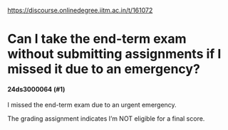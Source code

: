 https://discourse.onlinedegree.iitm.ac.in/t/161072

<html><head><meta charset='utf-8'><title>Can I take the end-term exam without submitting assignments if I missed it due to an emergency?</title></head><body>
<h1>Can I take the end-term exam without submitting assignments if I missed it due to an emergency?</h1>
<h4>24ds3000064 (#1)</h4>
<p>I missed the end-term exam due to an urgent emergency.</p>
<p>The grading assignment indicates I’m NOT eligible for a final score.